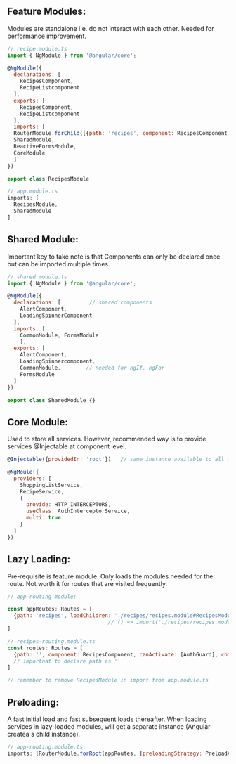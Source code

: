 ## Feature Modules:
Modules are standalone i.e. do not interact with each other. Needed for performance improvement.
```javascript
// recipe.module.ts
import { NgModule } from '@angular/core';

@NgModule({
  declarations: [
    RecipesComponent,
    RecipeListcomponent
  ],
  exports: [
    RecipesComponent,
    RecipeListcomponent
  ], 
  imports: [
  RouterModule.forChild([{path: 'recipes', component: RecipesComponent, canActivate: [AuthGuard}]),
  SharedModule,
  ReactiveFormsModule,
  CoreModule
  ]
})

export class RecipesModule

// app.module.ts
imports: [
  RecipesModule,
  SharedModule
]
```
## Shared Module:
Important key to take note is that Components can only be declared once but can be imported multiple times.
```javascript
// shared.module.ts
import { NgModule } from '@angular/core';

@NgModule({
  declarations: [         // shared components
    AlertComponent,
    LoadingSpinnerComponent
  ],
  imports: [
    CommonModule, FormsModule
    ],
  exports: [
    AlertComponent,
    LoadingSpinnercomponent,
    CommonModule,        // needed for ngIf, ngFor
    FormsModule
  ] 
})

export class SharedModule {}
```
## Core Module:
Used to store all services. However, recommended way is to provide services @Injectable at component level.
```javascript
@Injectable({providedIn: 'root'})   // same instance available to all modules

@NgMoule({
  providers: [
    ShoppingListService,
    RecipeService,
    {
      provide: HTTP_INTERCEPTORS,
      useClass: AuthInterceptorService,
      multi: true
    }
  ]
})
```
## Lazy Loading:
Pre-requisite is feature module. Only loads the modules needed for the route. Not worth it for routes that are visited frequently.
```javascript
// app-routing module:

const appRoutes: Routes = [
  {path: 'recipes', loadChildren: './recipes/recipes.module#RecipesModule'}    // entire module is parsed on demand
                                // () => import('./recipes/recipes.module').then(m => m.RecipesModule)
]

// recipes-routing,module.ts
const routes: Routes = [
  {path: '', component: RecipesComponent, canActivate: [AuthGuard], children: []}
  // importnat to declare path as '' 
]

// remember to remove RecipesModule in import from app.module.ts

```
## Preloading:
A fast initial load and fast subsequent loads thereafter. When loading services in lazy-loaded modules, will get a separate instance 
(Angular createa s child instance).
```javascript
// app-routing.module.ts:
imports: [RouterModule.forRoot(appRoutes, {preloadingStrategy: PreloadAllModules}]
```
